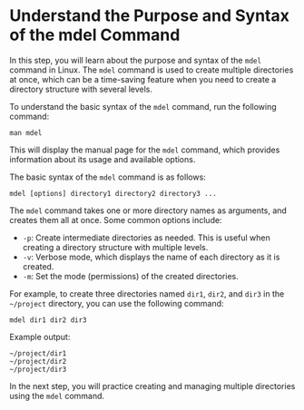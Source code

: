 # Understand the Purpose and Syntax of the mdel Command

In this step, you will learn about the purpose and syntax of the `mdel` command in Linux. The `mdel` command is used to create multiple directories at once, which can be a time-saving feature when you need to create a directory structure with several levels.

To understand the basic syntax of the `mdel` command, run the following command:

```
man mdel
```

This will display the manual page for the `mdel` command, which provides information about its usage and available options.

The basic syntax of the `mdel` command is as follows:

```
mdel [options] directory1 directory2 directory3 ...
```

The `mdel` command takes one or more directory names as arguments, and creates them all at once. Some common options include:

- `-p`: Create intermediate directories as needed. This is useful when creating a directory structure with multiple levels.
- `-v`: Verbose mode, which displays the name of each directory as it is created.
- `-m`: Set the mode (permissions) of the created directories.

For example, to create three directories named `dir1`, `dir2`, and `dir3` in the `~/project` directory, you can use the following command:

```
mdel dir1 dir2 dir3
```

Example output:

```
~/project/dir1
~/project/dir2
~/project/dir3
```

In the next step, you will practice creating and managing multiple directories using the `mdel` command.
